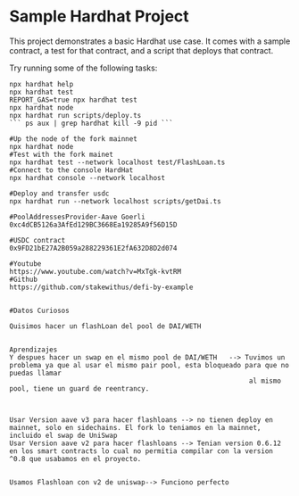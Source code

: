 # Sample Hardhat Project

This project demonstrates a basic Hardhat use case. It comes with a sample contract, a test for that contract, and a script that deploys that contract.

Try running some of the following tasks:

```shell
npx hardhat help
npx hardhat test
REPORT_GAS=true npx hardhat test
npx hardhat node
npx hardhat run scripts/deploy.ts
``` ps aux | grep hardhat kill -9 pid ```

#Up the node of the fork mainnet 
npx hardhat node 
#Test with the fork mainet
npx hardhat test --network localhost test/FlashLoan.ts 
#Connect to the console HardHat
npx hardhat console --network localhost

#Deploy and transfer usdc 
npx hardhat run --network localhost scripts/getDai.ts 

#PoolAddressesProvider-Aave Goerli 
0xc4dCB5126a3AfEd129BC3668Ea19285A9f56D15D

#USDC contract
0x9FD21bE27A2B059a288229361E2fA632D8D2d074

#Youtube
https://www.youtube.com/watch?v=MxTgk-kvtRM
#Github
https://github.com/stakewithus/defi-by-example


#Datos Curiosos 

Quisimos hacer un flashLoan del pool de DAI/WETH 


Aprendizajes
Y despues hacer un swap en el mismo pool de DAI/WETH   --> Tuvimos un problema ya que al usar el mismo pair pool, esta bloqueado para que no puedas llamar 
                                                            al mismo pool, tiene un guard de reentrancy. 
                                                            
                                                            
                                                            
Usar Version aave v3 para hacer flashloans --> no tienen deploy en mainnet, solo en sidechains. El fork lo teniamos en la mainnet, incluido el swap de UniSwap
Usar Version aave v2 para hacer flashloans --> Tenian version 0.6.12 en los smart contracts lo cual no permitia compilar con la version ^0.8 que usabamos en el proyecto.


Usamos Flashloan con v2 de uniswap--> Funciono perfecto
